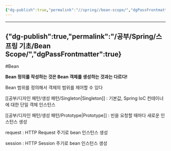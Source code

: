 ```yaml
---
{"dg-publish":true,"permalink":"//spring//bean-scope/","dgPassFrontmatter":true}
---
```



---
{"dg-publish":true,"permalink":"/공부/Spring/스프링 기초/Bean Scope/","dgPassFrontmatter":true}
---

#Bean

**Bean 정의를 작성하는 것은 Bean 객체를 생성하는 것과는 다르다!**

Bean 범위를 정의해서 객체의 범위를 제어할 수 있다 

[[공부/디자인 패턴/생성 패턴/Singleton\|Singleton]] : 기본값, Spring IoC 컨테이너에 대한 단일 객체 인스턴스

[[공부/디자인 패턴/생성 패턴/Prototype\|Prototype]] : 빈을 요청할 때마다 새로운 인스턴스 생성 

request : HTTP Request 주기로 bean 인스턴스 생성

session : HTTP Session 주기로 bean 인스턴스 생성
